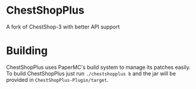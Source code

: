 # ChestShopPlus
A fork of ChestShop-3 with better API support

# Building
ChestShopPlus uses PaperMC's build system to manage its patches easily. To build ChestShopPlus just run `./chestshopplus b` and the jar will be provided in `ChestShopPlus-Plugin/target`.
